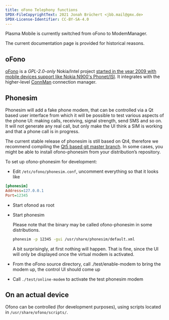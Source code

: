 ```yaml
---
title: oFono Telephony functions
SPDX-FileCopyrightText: 2021 Jonah Brüchert <jbb.mail@gmx.de>
SPDX-License-Identifier: CC-BY-SA-4.0
---
```


Plasma Mobile is currently switched from oFono to ModemManager.

The current documentation page is provided for historical reasons.

## oFono
[oFono](https://01.org/ofono) is a _GPL-2.0-only_ Nokia/Intel project [started in the year 2009 with mobile devices support like Nokia N900's Phonet/ISI](https://git.kernel.org/pub/scm/network/ofono/ofono.git/tree/drivers/isimodem/isimodem.c?h=0.1&id=bc42f6ab5939034e5b010acf55de6b1c4daa1d6f). It integrates with the higher-level [ConnMan](https://git.kernel.org/pub/scm/network/connman/connman.git/about/) connection manager.

## Phonesim

Phonesim will add a fake phone modem, that can be controlled via a Qt
based user interface from which it will be possible to test various aspects
of the phone UI: making calls, receiving, signal strength, send SMS and so
on. It will not generate any real call, but only make the UI think a SIM is
working and that a phone call is in progress.

The current stable release of phonesim is still based on Qt4, therefore we
recommend compiling the [Qt5 based git master branch](https://git.kernel.org/pub/scm/network/ofono/phonesim.git).
In some cases, you might be able to install ofono-phonesim from your
distribution’s repository.

To set up ofono-phonesim for development:

* Edit `/etc/ofono/phonesim.conf`, uncomment everything so that it looks like

```ini
[phonesim]
Address=127.0.0.1
Port=12345
```

* Start ofonod as root
* Start phonesim

  Please note that the binary may be called ofono-phonesim in some distributions.

  ```bash
  phonesim -p 12345 -gui /usr/share/phonesim/default.xml
  ```

  A bit surprisingly, at first nothing will happen. That is fine, since the UI will
only be displayed once the virtual modem is activated.

* From the oFono source directory, call ./test/enable-modem to bring the modem up, the
  control UI should come up
* Call `./test/online-modem` to activate the test phonesim modem

## On an actual device

Ofono can be controlled (for development purposes), using scripts located in `/usr/share/ofono/scripts/`.
